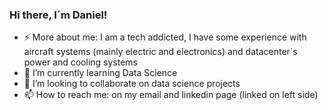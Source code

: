 ### Hi there, I´m Daniel!


- ⚡ More about me: I am a tech addicted, I have some experience with aircraft systems (mainly electric and electronics) and datacenter´s power and cooling systems
- 🌱 I’m currently learning Data Science 
- 👯 I’m looking to collaborate on data science projects
- 📫 How to reach me: on my email and linkedin page (linked on left side)

